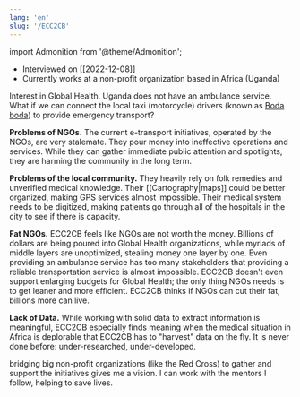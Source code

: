 ```yaml
---
lang: 'en'
slug: '/ECC2CB'
---
```


import Admonition from '@theme/Admonition';

- Interviewed on [[2022-12-08]]
- Currently works at a non-profit organization based in Africa (Uganda)

Interest in Global Health. Uganda does not have an ambulance service.
What if we can connect the local taxi (motorcycle) drivers (known as [Boda boda](https://en.wikipedia.org/wiki/Boda_boda)) to provide emergency transport?

**Problems of NGOs.**
The current e-transport initiatives, operated by the NGOs, are very stalemate.
They pour money into ineffective operations and services.
While they can gather immediate public attention and spotlights,
they are harming the community in the long term.

**Problems of the local community.**
They heavily rely on folk remedies and unverified medical knowledge.
Their [[Cartography|maps]] could be better organized, making GPS services almost impossible.
Their medical system needs to be digitized, making patients go through all of the hospitals in the city to see if there is capacity.

**Fat NGOs.**
ECC2CB feels like NGOs are not worth the money.
Billions of dollars are being poured into Global Health organizations,
while myriads of middle layers are unoptimized, stealing money one layer by one.
Even providing an ambulance service has too many stakeholders that providing a reliable transportation service is almost impossible.
ECC2CB doesn't even support enlarging budgets for Global Health;
the only thing NGOs needs is to get leaner and more efficient.
ECC2CB thinks if NGOs can cut their fat, billions more can live.

**Lack of Data.**
While working with solid data to extract information is meaningful,
ECC2CB especially finds meaning when the medical situation in Africa is deplorable that ECC2CB has to "harvest" data on the fly.
It is never done before: under-researched, under-developed.

<Admonition type="info" title="I love my job because..." icon="💙">
bridging big non-profit organizations (like the Red Cross) to gather and support the initiatives gives me a vision.
I can work with the mentors I follow, helping to save lives.
</Admonition>
